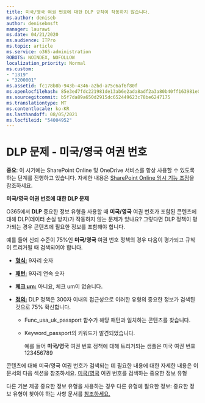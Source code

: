 ```yaml
---
title: 미국/영국 여권 번호에 대한 DLP 규칙이 작동하지 않습니다.
ms.author: deniseb
author: denisebmsft
manager: laurawi
ms.date: 04/21/2020
ms.audience: ITPro
ms.topic: article
ms.service: o365-administration
ROBOTS: NOINDEX, NOFOLLOW
localization_priority: Normal
ms.custom:
- "1319"
- "3200001"
ms.assetid: fc178b8b-943b-4346-a2bd-a75c6af6f80f
ms.openlocfilehash: 85e3ed7fdc221981de13ab6e2ada8adf2a3a80b40ff163981e047cc4a02a1514
ms.sourcegitcommit: b5f7da89a650d2915dc652449623c78be6247175
ms.translationtype: MT
ms.contentlocale: ko-KR
ms.lasthandoff: 08/05/2021
ms.locfileid: "54004952"
---
```

# <a name="problems-with-dlp---usuk-passport-numbers"></a>DLP 문제 - 미국/영국 여권 번호

**중요**: 이 시기에는 SharePoint Online 및 OneDrive 서비스를 항상 사용할 수 있도록 하는 단계를 진행하고 있습니다. 자세한 내용은 [SharePoint Online 임시 기능 조정](https://aka.ms/ODSPAdjustments)을 참조하세요.

**미국/영국 여권 번호에 대한 DLP 문제**

O365에서 **DLP** 중요한 정보 유형을 사용할 때 **미국/영국** 여권 번호가 포함된 콘텐츠에 대해 DLP(데이터 손실 방지)가 작동하지 않는 문제가 있나요? 그렇다면 DLP 정책이 평가되는 경우 콘텐츠에 필요한 정보를 포함해야 합니다.
  
예를 들어 신뢰 수준이 75%인 **미국/영국** 여권 번호 정책의 경우 다음이 평가되고 규칙이 트리거될 때 검색되어야 합니다.
  
- **[형식:](https://docs.microsoft.com/microsoft-365/compliance/sensitive-information-type-entity-definitions#format-77)** 9자리 숫자

- **[패턴:](https://docs.microsoft.com/microsoft-365/compliance/sensitive-information-type-entity-definitions#pattern-77)** 9자리 연속 숫자

- **[체크 um:](https://docs.microsoft.com/microsoft-365/compliance/sensitive-information-type-entity-definitions#checksum-76)** 아니요, 체크 um이 없습니다.

- **[정의:](https://docs.microsoft.com/microsoft-365/compliance/sensitive-information-type-entity-definitions#definition-77)** DLP 정책은 300자 이내의 접근성으로 이러한 유형의 중요한 정보가 검색된 것으로 75% 확신합니다.

  - Func_usa_uk_passport 함수가 해당 패턴과 일치하는 콘텐츠를 찾습니다.

  - Keyword_passport의 키워드가 발견되었습니다.

    예를 들어 **미국/영국** 여권 번호 정책에 대해 트리거되는 샘플은 미국 여권 번호 123456789

콘텐츠에 대해 미국/영국 여권 번호가 검색되는 데 필요한 내용에 대한 자세한 내용은 이 문서의 다음 섹션을 참조하세요. [미국/영국](https://docs.microsoft.com/microsoft-365/compliance/sensitive-information-type-entity-definitions#us--uk-passport-number) 여권 번호를 검색하는 중요한 정보 유형
  
다른 기본 제공 중요한 정보 유형을 사용하는 경우 다른 유형에 필요한 정보: 중요한 정보 유형이 찾아야 하는 사항 문서를 [참조하세요.](https://docs.microsoft.com/microsoft-365/compliance/sensitive-information-type-entity-definitions)
  